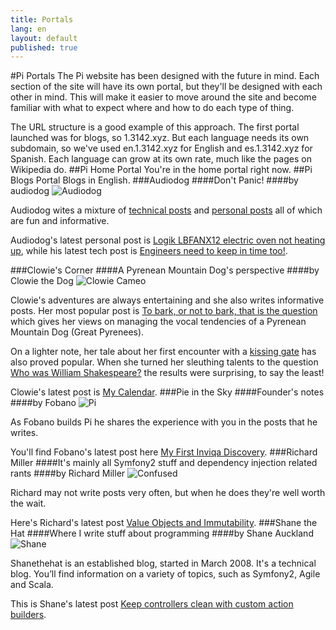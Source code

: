 ```yaml
---
title: Portals
lang: en
layout: default
published: true
---
```



#Pi Portals
The Pi website has been designed with the future in mind. Each section of the site will have its own portal, but they'll be designed with each other in mind. This will make it easier to move around the site and become familiar with what to expect where and how to do each type of thing.

The URL structure is a good example of this approach. The first portal launched was for blogs, so 1.3142.xyz. But each language needs its own subdomain, so we've used en.1.3142.xyz for English and es.1.3142.xyz for Spanish. Each language can grow at its own rate, much like the pages on Wikipedia do.
##Pi Home Portal
You're in the home portal right now.
##Pi Blogs Portal
Blogs in English.
###Audiodog
####Don't Panic!
####by audiodog
![Audiodog](http://res.cloudinary.com/pi/image/upload/c_scale,h_100/v1462103614/Audiodog_rmgtpd.png)

Audiodog wites a mixture of [technical posts](http://audiodog.en.1.3142.xyz/category/tech/) and [personal posts](http://audiodog.en.1.3142.xyz/category/personal/) all of which are fun and informative.

Audiodog's latest personal post is [Logik LBFANX12 electric oven not heating up](http://audiodog.en.1.3142.xyz/logik-lbfanx12-electric-oven-not-heating-up/), while his latest tech post is [Engineers need to keep in time too!](http://audiodog.en.1.3142.xyz/engineers-need-to-keep-in-time-too/). 

###Clowie's Corner
####A Pyrenean Mountain Dog's perspective
####by Clowie the Dog
![Clowie Cameo](http://res.cloudinary.com/pi/image/upload/c_scale,h_100/v1462098948/ClowieCameo_rxwooa.png)

Clowie's adventures are always entertaining and she also writes informative posts. Her most popular post is [To bark, or not to bark, that is the question](http://clowiescorner.en.1.3142.xyz/to-bark-or-not-to-bark-that-is-the-question/) which gives her views on managing the vocal tendencies of a Pyrenean Mountain Dog (Great Pyrenees).

On a lighter note, her tale about her first encounter with a [kissing gate](http://clowiescorner.en.1.3142.xyz/the-kissing-gate/) has also proved popular. When she turned her sleuthing talents to the question [Who was William Shakespeare?](http://clowiescorner.en.1.3142.xyz/who-was-william-shakespeare/) the results were surprising, to say the least!

Clowie's latest post is [My Calendar](http://clowiescorner.en.1.3142.xyz/my-calendar/). 
###Pie in the Sky
####Founder's notes
####by Fobano
![Pi](http://res.cloudinary.com/pi/image/upload/c_scale,h_100/v1435492050/New_purple_pi_152_152_temrkj.png)

As Fobano builds Pi he shares the experience with you in the posts that he writes.

You'll find Fobano's latest post here [My First Inviqa Discovery](http://piinthesky.en.1.3142.xyz/my-first-inviqa-discovery/).
###Richard Miller
####It's mainly all Symfony2 stuff and dependency injection related rants
####by Richard Miller
![Confused](http://res.cloudinary.com/pi/image/upload/c_scale,h_100/v1462099265/confused_zc2kls.png)

Richard may not write posts very often, but when he does they're well worth the wait. 

Here's Richard's latest post [Value Objects and Immutability](http://richardmiller.en.1.3142.xyz/2014/11/21/value-objects-and-immutability/).
###Shane the Hat
####Where I write stuff about programming
####by Shane Auckland
![Shane](http://res.cloudinary.com/pi/image/upload/c_scale,h_100/v1462100983/shane_gb8shl.jpg)

Shanethehat is an established blog, started in March 2008. It's a technical blog. You’ll find information on a variety of topics, such as Symfony2, Agile and Scala.

This is Shane's latest post [Keep controllers clean with custom action builders](http://shaneauckland.en.1.3142.xyz/2016/01/keep-controllers-clean-with-custom-action-builders/).
